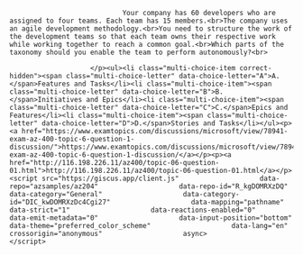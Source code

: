 <p class="card-text">
							
								Your company has 60 developers who are assigned to four teams. Each team has 15 members.<br>The company uses an agile development methodology.<br>You need to structure the work of the development teams so that each team owns their respective work while working together to reach a common goal.<br>Which parts of the taxonomy should you enable the team to perform autonomously?<br>
							
						</p><ul><li class="multi-choice-item correct-hidden"><span class="multi-choice-letter" data-choice-letter="A">A.</span>Features and Tasks</li><li class="multi-choice-item"><span class="multi-choice-letter" data-choice-letter="B">B.</span>Initiatives and Epics</li><li class="multi-choice-item"><span class="multi-choice-letter" data-choice-letter="C">C.</span>Epics and Features</li><li class="multi-choice-item"><span class="multi-choice-letter" data-choice-letter="D">D.</span>Stories and Tasks</li></ul><p><a href="https://www.examtopics.com/discussions/microsoft/view/78941-exam-az-400-topic-6-question-1-discussion/">https://www.examtopics.com/discussions/microsoft/view/78941-exam-az-400-topic-6-question-1-discussion/</a></p><p><a href="http://116.198.226.11/az400/topic-06-question-01.html">http://116.198.226.11/az400/topic-06-question-01.html</a></p><script src="https://giscus.app/client.js"                    data-repo="azsamples/az204"                    data-repo-id="R_kgDOMRXzDQ"                    data-category="General"                    data-category-id="DIC_kwDOMRXzDc4Cgi27"                    data-mapping="pathname"                    data-strict="1"                    data-reactions-enabled="0"                    data-emit-metadata="0"                    data-input-position="bottom"                    data-theme="preferred_color_scheme"                    data-lang="en"                    crossorigin="anonymous"                    async>                    </script>